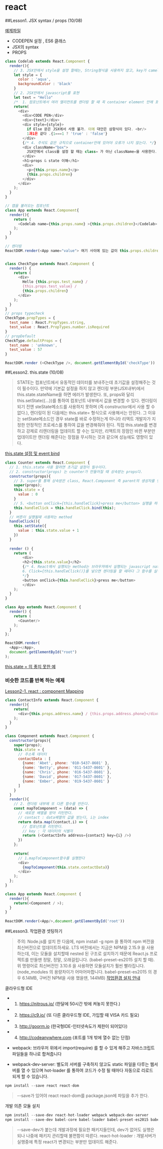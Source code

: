 # react

##Lesson1. JSX syntax / props (10/08)

[예제파일](http://codepen.io/shuushu/pen/EgQpXQ)
- CODEPEN 설정 , ES6 클래스
- JSX의 syntax
- PROPS
```javascript
class Codelab extends React.Component {
  render(){
    // 3. JSX안에서 style을 설정 할때는, String형식을 사용하지 않고, key가 camelCase인 객체사 사용된다 */
    let style = {
      color : 'aqua',
      backgroundColor : 'black'
    }
    // 2. JSX안에서 javascript를 표현
    let text = "Hello"        
    /*  1. 컴포넌트에서 여러 엘리먼트를 렌더링 할 때 꼭 container element 안에 포함되어야 한다.*/
    return(
      <div>
        <div>CODE PEN</div>
        <div>{text}</div>
        <div style={style}>
          if Else 문은 JSX에서 사용 불가. 이에 대안은 삼항식이 있다. <br/>
          1과1은 같다 .{1===1 ? 'true' : 'false'}
        </div>
        {/* 4. 주석도 같은 규칙으로 container안에 있어야 오류가 나지 않는다. */}
        <div className="box">
          JSX안에서 class를 설정 할 때는 class= 가 아닌 className=을 사용한다.
        </div>
        <h1>props & state 이해</h1>
        <div>
          <p>{this.props.name}</p>
          {this.props.children}
        </div>
      </div>
    );
  }
}

// 앱을 불러오는 컴포넌트
class App extends React.Component{
  render(){
    return (
      <Codelab name={this.props.name} >{this.props.children}</Codelab>
    );
  }
}

// 렌더링
ReactDOM.render(<App name="value"> 여기 사이에 있는 값이 this.props.children 이 된다.</App>, document.getElementById('root'));


class CheckType extends React.Component {
  render() {
    return (
      <div>
        Hello {this.props.test_name} / 
        {this.props.test_value} /
        {this.props.children}
      </div>
    );
  }
}
// props typecheck
CheckType.propTypes = {
  test_name : React.PropTypes.string,
  test_value : React.PropTypes.number.isRequired
}
// propDefault
CheckType.defaultProps = {
  test_name : 'unknown',
  test_value : 57
}

ReactDOM.render (<CheckType />, document.getElementById('checkType'))
```

##Lesson2. this.state (10/08)

> STATE는 컴포넌트에서 유동적인 데이터를 보내주는데 초기값을 설정해주는 것이 필수이다. 만약에 기본값 설정을 하지 않고 렌더링 부분(JSX내부)에서 this.state.stateName을 하면 에러가 발생한다.
또, props와 달리 this.setState({...})를 통하여 컴포넌트 내부에서 값을 변경할 수 있다. 렌더링이되기 전엔 steState메소드를 사용하지 못하며 (즉 constructor에서 사용 할 수 없다.), 렌더링이 된 다음에는 this.state= 형식으로 사용해서는 안된다.
그 이유는 setState메소드인 경우 state를 바로 수정하는게 아니라 리액트 개발자가 지정한 안정적인 프로세스를 통하여 값을 변경해줘야 된다. 직접 this.state를 변경하고 강제로 리렌더링을 업데이트 할 수는 있지만, 리액트의 장점인 바뀐 부분만 업데이트만 렌더링 해준다는 장점을 무시하는 것과 같으며 성능에도 영향이 있다.


[this.state 설정 및 event bind](http://codepen.io/shuushu/pen/BLAWJR)
``` javascript
class Counter extends React.Component {
  // 1. this.state 사용 할려면 초기값 설정이 필수이다.
  // 2. constructor(props) 는 counter가 만들어질 때 상속받는 props다.
  constructor(props){
    // 3. super를 통해 상속받은 class, React.Component 즉 parent의 생성자를 먼저 실행한다. super를 먼저 실행해주어야 this.state, props를 사용할 수 있다.
    super(props);
    this.state = {
      value : 0
    }
    // 5. <button onClick={this.handleClick}>press me</button> 실행을 하게 되면 오류가 나는데 this가 뭔지 모르기 때문에 따로 bind를 해준다. 컨벤션상 render에 바인딩을 해주는 것 보다, constructor에 바인딩을 해주는것이 더 좋다.
    this.handleClick = this.handleClick.bind(this);
  }
  // 버튼이 실행될때 사용하는 method
  handleClick(){
    this.setState({
      value : this.state.value + 1
    })
  }
  
  render () {
    return (
        <div>
        <h2>{this.state.value}</h2>
        {/* 4. React에서 실행되는 method는 브라우져에서 실행되는 javascript native event와  똑같은 인터페이스를 가진다. 
        6. Click={this.handleClick()}를 넣으면 렌더링을 할 때마다 그 함수를 실행하는데 렌더링 > 함수 실행 > 렌더링 > 함수실행 등 문제가 발생한다.
        */}
        <button onClick={this.handleClick}>press me</button>
        </div>
    );
  }
}

class App extends React.Component {
  render() {
    return (
      <Counter/>
    );
  }
};

ReactDOM.render(
  <App></App>,
  document.getElementById("root")
);
```
[this.state = 의 좋지 못한 예](http://codepen.io/shuushu/pen/pELZaV)

### 비슷한 코드를 반복 하는 예제
[Lesson2-1. react : component Mapping](http://codepen.io/shuushu/pen/NRYpBw)
```javascript
class ContactInfo extends React.Component {
  render(){
    return(
      <div>{this.props.address.name} / {this.props.address.phone}</div>
    );
  }
}

class Component extends React.Component {
  constructor(props){
    super(props);
    this.state = {
      // 주소록 데이터
      contactData : [
        {name: 'Abet', phone: '010-5437-8601' },
        {name: 'Betty', phone: '011-5437-8601' },
        {name: 'Chris', phone: '016-5437-8601' },
        {name: 'David', phone: '017-5437-8601' },
        {name: 'Ember', phone: '019-5437-8601' }
      ]      
    }
  }
  render(){
    // 2. 렌더링 내부에 또 다른 함수를 만든다.
    const mapToComponent = (data) => {
      // 새로운 배열을 받아 리턴한다.
      // contact : data배열의 값을 받는다, i는 index
      return data.map((contact,i) => {
        // 컴포넌트를 리턴한다.
        // key : 각 데이터의 식별자
        return (<ContactInfo address={contact} key={i} />)
      }) 
    };
    
    return(
      // 1.mapToComponent함수를 실행한다 
      <div>
        {mapToComponent(this.state.contactData)}
      </div>
    );
  };
}

class App extends React.Component {
  render(){
    return(<Component / >);
  }
}
        
ReactDOM.render(<App/>,document.getElementById('root'))

```

##Lesson3. 작업환경 셋팅하기
>주의: Node.js를 설치 한 다음에, npm install -g npm 을 통하여 npm 버전을 최신버전으로 업데이트하세요. LTS 버전에서는 지금은 NPM을 2.15.9 을 사용하는데, 이는 모듈을 설치할때 nested 된 구조로 설치하기 때문에 React.js 프로젝트를 만들땐 정말, 정말, 오래걸립니다. (babel-preset-es2015 설치 할 때). 위 명령어로 최신버전인 3.10.6 을 사용하면 모듈설치가 훨씬 빨라집니다. (node_modules 의 용량차이가 어마어마합니다. babel-preset-es2015 의 경우 6.14MB, 구버전 NPM을 사용 했을땐, 144MB)
[작업환경 설치 안내](https://velopert.com/1980)

클라우드형 IDE 

- 1. https://nitrous.io/ (한달에 50시간 밖에 켜놓지 못한다.)
- 2. https://c9.io/ (또 다른 클라우드형 IDE, 가입할 때 VISA 카드 필요)
- 3. http://goorm.io (한국형IDE-인터넷속도가 제한이 되어있다)
- 4. http://codeanywhere.com (포트를 1개 밖에 열수 없는 단점)


- webpack: 브라우저 위에서 import(require) 를 할 수 있게 해주고 자바스크립트 파일들을 하나로 합쳐줍니다
- webpack-dev-server: 별도의 서버를 구축하지 않고도 static 파일을 다루는 웹서버를 열 수 있으며 hot-loader 를 통하여 코드가 수정 될 때마다 자동으로 리로드 되게 할 수 있습니다.

```javascript
npm install --save react react-dom
```
> --save가 있어야 react react-dom를 package.json에 파일을 추가 한다.

개발 의존  모듈 설치
```javascript
npm install --save-dev react-hot-loader webpack webpack-dev-server
npm install --save-dev babel-core babel-loader babel-preset-es2015 babel-preset-react 
```
> --save-dev가 붙는데 개발과정에 필요한 패키지들인데, dev가 없어도 실행은 되나 나중에 패키지 관리할때 불편함이 따른다. react-hot-loader : 개발서버가 실행중에 특정 react가 변경되는 부분만 업데이트 해준다.